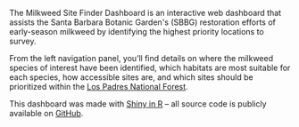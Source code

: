 


The Milkweed Site Finder Dashboard is an interactive web dashboard that assists the Santa Barbara Botanic Garden's (SBBG) restoration efforts of early-season milkweed by identifying the highest priority locations to survey.

From the left navigation panel, you’ll find details on where the milkweed species of interest have been identified, which habitats are most suitable for each species, how accessible sites are, and which sites should be prioritized within the [Los Padres National Forest](https://www.fs.usda.gov/lpnf). 

This dashboard was made with [Shiny in R](https://shiny.posit.co/) – all source code is publicly available on [GitHub](https://github.com/milkweed-mod/milkweed-site-finder). 
